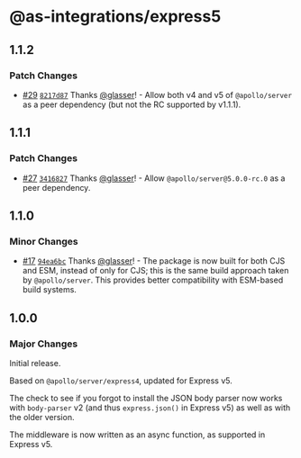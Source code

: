 # @as-integrations/express5

## 1.1.2

### Patch Changes

- [#29](https://github.com/apollo-server-integrations/apollo-server-integration-express5/pull/29) [`8217d87`](https://github.com/apollo-server-integrations/apollo-server-integration-express5/commit/8217d87f3b36c2f13d4b0e9d385994bb2ce6a84b) Thanks [@glasser](https://github.com/glasser)! - Allow both v4 and v5 of `@apollo/server` as a peer dependency (but not the RC supported by v1.1.1).

## 1.1.1

### Patch Changes

- [#27](https://github.com/apollo-server-integrations/apollo-server-integration-express5/pull/27) [`3416827`](https://github.com/apollo-server-integrations/apollo-server-integration-express5/commit/34168270177562aa72870f9e7529904f45b62aac) Thanks [@glasser](https://github.com/glasser)! - Allow `@apollo/server@5.0.0-rc.0` as a peer dependency.

## 1.1.0

### Minor Changes

- [#17](https://github.com/apollo-server-integrations/apollo-server-integration-express5/pull/17) [`94ea6bc`](https://github.com/apollo-server-integrations/apollo-server-integration-express5/commit/94ea6bc12aa20c583da15f440d3059ecd3c946a1) Thanks [@glasser](https://github.com/glasser)! - The package is now built for both CJS and ESM, instead of only for CJS; this is the same build approach taken by `@apollo/server`. This provides better compatibility with ESM-based build systems.

## 1.0.0

### Major Changes

Initial release.

Based on `@apollo/server/express4`, updated for Express v5.

The check to see if you forgot to install the JSON body parser now works with `body-parser` v2 (and thus `express.json()` in Express v5) as well as with the older version.

The middleware is now written as an async function, as supported in Express v5.
